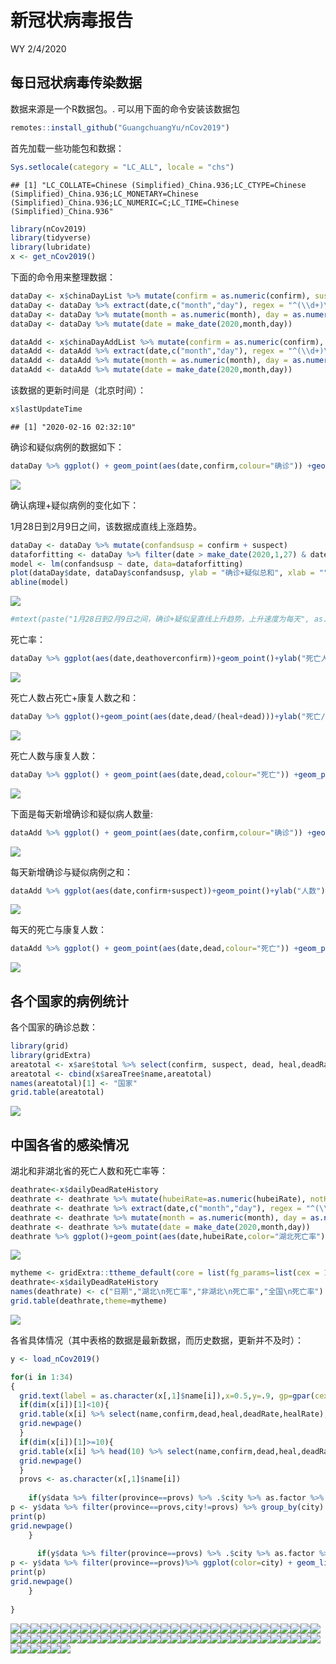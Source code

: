 新冠状病毒报告
================
WY
2/4/2020

## 每日冠状病毒传染数据

数据来源是一个R数据包。. 可以用下面的命令安装该数据包

``` r
remotes::install_github("GuangchuangYu/nCov2019")
```

首先加载一些功能包和数据：

``` r
Sys.setlocale(category = "LC_ALL", locale = "chs")
```

    ## [1] "LC_COLLATE=Chinese (Simplified)_China.936;LC_CTYPE=Chinese (Simplified)_China.936;LC_MONETARY=Chinese (Simplified)_China.936;LC_NUMERIC=C;LC_TIME=Chinese (Simplified)_China.936"

``` r
library(nCov2019)
library(tidyverse)
library(lubridate)
x <- get_nCov2019()
```

下面的命令用来整理数据：

``` r
dataDay <- x$chinaDayList %>% mutate(confirm = as.numeric(confirm), suspect = as.numeric(suspect), dead = as.numeric(dead), heal = as.numeric(heal), deathoverconfirm = dead/confirm)
dataDay <- dataDay %>% extract(date,c("month","day"), regex = "^(\\d+)\\.(\\d+)$",remove = FALSE) 
dataDay <- dataDay %>% mutate(month = as.numeric(month), day = as.numeric(day))
dataDay <- dataDay %>% mutate(date = make_date(2020,month,day))

dataAdd <- x$chinaDayAddList %>% mutate(confirm = as.numeric(confirm), suspect = as.numeric(suspect), dead = as.numeric(dead), heal = as.numeric(heal), deathoverconfirm = dead/confirm)
dataAdd <- dataAdd %>% extract(date,c("month","day"), regex = "^(\\d+)\\.(\\d+)$",remove = FALSE) 
dataAdd <- dataAdd %>% mutate(month = as.numeric(month), day = as.numeric(day))
dataAdd <- dataAdd %>% mutate(date = make_date(2020,month,day))
```

该数据的更新时间是（北京时间）：

``` r
x$lastUpdateTime
```

    ## [1] "2020-02-16 02:32:10"

确诊和疑似病例的数据如下：

``` r
dataDay %>% ggplot() + geom_point(aes(date,confirm,colour="确诊")) +geom_point(aes(date,suspect,color="疑似")) +theme(legend.position="right")+ylab("病例数")+labs(colour="类别")+scale_color_manual(values=c("blue","red"))+xlab("")
```

![](Report_CN_files/figure-gfm/unnamed-chunk-3-1.png)<!-- -->

确认病理+疑似病例的变化如下：

1月28日到2月9日之间，该数据成直线上涨趋势。

``` r
dataDay <- dataDay %>% mutate(confandsusp = confirm + suspect)
dataforfitting <- dataDay %>% filter(date > make_date(2020,1,27) & date < make_date(2020,2,9)) 
model <- lm(confandsusp ~ date, data=dataforfitting)
plot(dataDay$date, dataDay$confandsusp, ylab = "确诊+疑似总和", xlab = "" )
abline(model)
```

![](Report_CN_files/figure-gfm/unnamed-chunk-4-1.png)<!-- -->

``` r
#mtext(paste("1月28日到2月9日之间，确诊+疑似呈直线上升趋势，上升速度为每天", as.character(floor(model$coefficients[2])),"。\n R平方值为 ",round(summary(model)$r.squared, digits=5),"."))
```

死亡率：

``` r
dataDay %>% ggplot(aes(date,deathoverconfirm))+geom_point()+ylab("死亡人数/确诊人数")+xlab("")
```

![](Report_CN_files/figure-gfm/unnamed-chunk-5-1.png)<!-- -->

死亡人数占死亡+康复人数之和：

``` r
dataDay %>% ggplot()+geom_point(aes(date,dead/(heal+dead)))+ylab("死亡/(死亡+康复)")+xlab("")
```

![](Report_CN_files/figure-gfm/unnamed-chunk-6-1.png)<!-- -->

死亡人数与康复人数：

``` r
dataDay %>% ggplot() + geom_point(aes(date,dead,colour="死亡")) +geom_point(aes(date,heal,color="康复")) +theme(legend.position="right")+ylab("人数")+labs(colour="类别")+scale_color_manual(values=c("black","red"))+xlab("")
```

![](Report_CN_files/figure-gfm/unnamed-chunk-7-1.png)<!-- -->

下面是每天新增确诊和疑似病人数量:

``` r
dataAdd %>% ggplot() + geom_point(aes(date,confirm,colour="确诊")) +geom_point(aes(date,suspect,color="疑似")) +theme(legend.position="right")+ylab("人数")+labs(colour="类别")+scale_color_manual(values=c("blue","red"))+xlab("")
```

![](Report_CN_files/figure-gfm/unnamed-chunk-8-1.png)<!-- -->

每天新增确诊与疑似病例之和：

``` r
dataAdd %>% ggplot(aes(date,confirm+suspect))+geom_point()+ylab("人数")+xlab("")
```

![](Report_CN_files/figure-gfm/unnamed-chunk-9-1.png)<!-- -->

每天的死亡与康复人数：

``` r
dataAdd %>% ggplot() + geom_point(aes(date,dead,colour="死亡")) +geom_point(aes(date,heal,color="康复")) +theme(legend.position="right")+ylab("Number of cases")+labs(colour="Type")+scale_color_manual(values=c("black","red"))+xlab("")
```

![](Report_CN_files/figure-gfm/unnamed-chunk-10-1.png)<!-- -->

## 各个国家的病例统计

各个国家的确诊总数：

``` r
library(grid)
library(gridExtra)
areatotal <- x$are$total %>% select(confirm, suspect, dead, heal,deadRate,healRate)
areatotal <- cbind(x$areaTree$name,areatotal)
names(areatotal)[1] <- "国家"
grid.table(areatotal)
```

![](Report_CN_files/figure-gfm/unnamed-chunk-11-1.png)<!-- -->

## 中国各省的感染情况

湖北和非湖北省的死亡人数和死亡率等：

``` r
deathrate<-x$dailyDeadRateHistory
deathrate <- deathrate %>% mutate(hubeiRate=as.numeric(hubeiRate), notHubeiRate=as.numeric(notHubeiRate), countryRate=as.numeric(countryRate))
deathrate <- deathrate %>% extract(date,c("month","day"), regex = "^(\\d+)\\.(\\d+)$",remove = FALSE) 
deathrate <- deathrate %>% mutate(month = as.numeric(month), day = as.numeric(day))
deathrate <- deathrate %>% mutate(date = make_date(2020,month,day))
deathrate %>% ggplot()+geom_point(aes(date,hubeiRate,color="湖北死亡率"))+geom_point(aes(date,notHubeiRate,color="非湖北死亡率"))+geom_point(aes(date,countryRate,color="中国总死亡率"))+ ylab("百分比(%)")+xlab("")
```

![](Report_CN_files/figure-gfm/unnamed-chunk-12-1.png)<!-- -->

``` r
mytheme <- gridExtra::ttheme_default(core = list(fg_params=list(cex = 1.0)),colhead = list(fg_params=list(cex = 1.0)),rowhead = list(fg_params=list(cex = 1.0)))
deathrate<-x$dailyDeadRateHistory
names(deathrate) <- c("日期","湖北\n死亡率","非湖北\n死亡率","全国\n死亡率")
grid.table(deathrate,theme=mytheme)
```

![](Report_CN_files/figure-gfm/unnamed-chunk-13-1.png)<!-- -->

各省具体情况（其中表格的数据是最新数据，而历史数据，更新并不及时）：

``` r
y <- load_nCov2019()
```

``` r
for(i in 1:34)
{
  grid.text(label = as.character(x[,1]$name[i]),x=0.5,y=.9, gp=gpar(cex=2))
  if(dim(x[i])[1]<10){
  grid.table(x[i] %>% select(name,confirm,dead,heal,deadRate,healRate),vp=viewport(x=0.5,y=.5,width=1,height=1))
  grid.newpage()
  }
  if(dim(x[i])[1]>=10){
  grid.table(x[i] %>% head(10) %>% select(name,confirm,dead,heal,deadRate,healRate),vp=viewport(x=0.5,y=.5,width=1,height=1))
  grid.newpage()
  }
  provs <- as.character(x[,1]$name[i])
  
    if(y$data %>% filter(province==provs) %>% .$city %>% as.factor %>% levels %>% length != 1){
p <- y$data %>% filter(province==provs,city!=provs) %>% group_by(city) %>% ggplot(color=city) + geom_line(aes(time,cum_confirm,color=city))+geom_point(aes(time,cum_confirm,color=city))+ylab(paste(provs," 确诊人数"))+xlab("")
print(p)
grid.newpage()
    }
  
      if(y$data %>% filter(province==provs) %>% .$city %>% as.factor %>% levels %>% length == 1){
p <- y$data %>% filter(province==provs)%>% ggplot(color=city) + geom_line(aes(time,cum_confirm,color=city))+geom_point(aes(time,cum_confirm,color=city))+ylab(paste(provs," 确诊人数"))+xlab("")
print(p)
grid.newpage()
    }
  
}
```

![](Report_CN_files/figure-gfm/unnamed-chunk-15-1.png)<!-- -->![](Report_CN_files/figure-gfm/unnamed-chunk-15-2.png)<!-- -->![](Report_CN_files/figure-gfm/unnamed-chunk-15-3.png)<!-- -->![](Report_CN_files/figure-gfm/unnamed-chunk-15-4.png)<!-- -->![](Report_CN_files/figure-gfm/unnamed-chunk-15-5.png)<!-- -->![](Report_CN_files/figure-gfm/unnamed-chunk-15-6.png)<!-- -->![](Report_CN_files/figure-gfm/unnamed-chunk-15-7.png)<!-- -->![](Report_CN_files/figure-gfm/unnamed-chunk-15-8.png)<!-- -->![](Report_CN_files/figure-gfm/unnamed-chunk-15-9.png)<!-- -->![](Report_CN_files/figure-gfm/unnamed-chunk-15-10.png)<!-- -->![](Report_CN_files/figure-gfm/unnamed-chunk-15-11.png)<!-- -->![](Report_CN_files/figure-gfm/unnamed-chunk-15-12.png)<!-- -->![](Report_CN_files/figure-gfm/unnamed-chunk-15-13.png)<!-- -->![](Report_CN_files/figure-gfm/unnamed-chunk-15-14.png)<!-- -->![](Report_CN_files/figure-gfm/unnamed-chunk-15-15.png)<!-- -->![](Report_CN_files/figure-gfm/unnamed-chunk-15-16.png)<!-- -->![](Report_CN_files/figure-gfm/unnamed-chunk-15-17.png)<!-- -->![](Report_CN_files/figure-gfm/unnamed-chunk-15-18.png)<!-- -->![](Report_CN_files/figure-gfm/unnamed-chunk-15-19.png)<!-- -->![](Report_CN_files/figure-gfm/unnamed-chunk-15-20.png)<!-- -->![](Report_CN_files/figure-gfm/unnamed-chunk-15-21.png)<!-- -->![](Report_CN_files/figure-gfm/unnamed-chunk-15-22.png)<!-- -->![](Report_CN_files/figure-gfm/unnamed-chunk-15-23.png)<!-- -->![](Report_CN_files/figure-gfm/unnamed-chunk-15-24.png)<!-- -->![](Report_CN_files/figure-gfm/unnamed-chunk-15-25.png)<!-- -->![](Report_CN_files/figure-gfm/unnamed-chunk-15-26.png)<!-- -->![](Report_CN_files/figure-gfm/unnamed-chunk-15-27.png)<!-- -->![](Report_CN_files/figure-gfm/unnamed-chunk-15-28.png)<!-- -->![](Report_CN_files/figure-gfm/unnamed-chunk-15-29.png)<!-- -->![](Report_CN_files/figure-gfm/unnamed-chunk-15-30.png)<!-- -->![](Report_CN_files/figure-gfm/unnamed-chunk-15-31.png)<!-- -->![](Report_CN_files/figure-gfm/unnamed-chunk-15-32.png)<!-- -->![](Report_CN_files/figure-gfm/unnamed-chunk-15-33.png)<!-- -->![](Report_CN_files/figure-gfm/unnamed-chunk-15-34.png)<!-- -->![](Report_CN_files/figure-gfm/unnamed-chunk-15-35.png)<!-- -->![](Report_CN_files/figure-gfm/unnamed-chunk-15-36.png)<!-- -->![](Report_CN_files/figure-gfm/unnamed-chunk-15-37.png)<!-- -->![](Report_CN_files/figure-gfm/unnamed-chunk-15-38.png)<!-- -->![](Report_CN_files/figure-gfm/unnamed-chunk-15-39.png)<!-- -->![](Report_CN_files/figure-gfm/unnamed-chunk-15-40.png)<!-- -->![](Report_CN_files/figure-gfm/unnamed-chunk-15-41.png)<!-- -->![](Report_CN_files/figure-gfm/unnamed-chunk-15-42.png)<!-- -->![](Report_CN_files/figure-gfm/unnamed-chunk-15-43.png)<!-- -->![](Report_CN_files/figure-gfm/unnamed-chunk-15-44.png)<!-- -->![](Report_CN_files/figure-gfm/unnamed-chunk-15-45.png)<!-- -->![](Report_CN_files/figure-gfm/unnamed-chunk-15-46.png)<!-- -->![](Report_CN_files/figure-gfm/unnamed-chunk-15-47.png)<!-- -->![](Report_CN_files/figure-gfm/unnamed-chunk-15-48.png)<!-- -->![](Report_CN_files/figure-gfm/unnamed-chunk-15-49.png)<!-- -->![](Report_CN_files/figure-gfm/unnamed-chunk-15-50.png)<!-- -->![](Report_CN_files/figure-gfm/unnamed-chunk-15-51.png)<!-- -->![](Report_CN_files/figure-gfm/unnamed-chunk-15-52.png)<!-- -->![](Report_CN_files/figure-gfm/unnamed-chunk-15-53.png)<!-- -->![](Report_CN_files/figure-gfm/unnamed-chunk-15-54.png)<!-- -->![](Report_CN_files/figure-gfm/unnamed-chunk-15-55.png)<!-- -->![](Report_CN_files/figure-gfm/unnamed-chunk-15-56.png)<!-- -->![](Report_CN_files/figure-gfm/unnamed-chunk-15-57.png)<!-- -->![](Report_CN_files/figure-gfm/unnamed-chunk-15-58.png)<!-- -->![](Report_CN_files/figure-gfm/unnamed-chunk-15-59.png)<!-- -->![](Report_CN_files/figure-gfm/unnamed-chunk-15-60.png)<!-- -->![](Report_CN_files/figure-gfm/unnamed-chunk-15-61.png)<!-- -->![](Report_CN_files/figure-gfm/unnamed-chunk-15-62.png)<!-- -->![](Report_CN_files/figure-gfm/unnamed-chunk-15-63.png)<!-- -->![](Report_CN_files/figure-gfm/unnamed-chunk-15-64.png)<!-- -->![](Report_CN_files/figure-gfm/unnamed-chunk-15-65.png)<!-- -->![](Report_CN_files/figure-gfm/unnamed-chunk-15-66.png)<!-- -->![](Report_CN_files/figure-gfm/unnamed-chunk-15-67.png)<!-- -->![](Report_CN_files/figure-gfm/unnamed-chunk-15-68.png)<!-- -->
